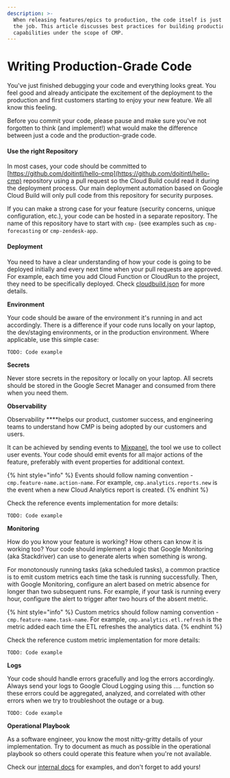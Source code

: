 ```yaml
---
description: >-
  When releasing features/epics to production, the code itself is just a part of
  the job. This article discusses best practices for building production-grade
  capabilities under the scope of CMP.
---
```


# Writing Production-Grade Code

You've just finished debugging your code and everything looks great. You feel good and already anticipate the excitement of the deployment to the production and first customers starting to enjoy your new feature. We all know this feeling.

Before you commit your code, please pause and make sure you've not forgotten to think \(and implement!\) what would make the difference between just a code and the production-grade code. 

#### **Use the right Repository**

In most cases, your code should be committed to [https://github.com/doitintl/hello-cmp](https://github.com/doitintl/hello-cmp) repository using a pull request so the Cloud Build could read it during the deployment process.  Our main deployment automation based on Google Cloud Build will only pull code from this repository for security purposes.

If you can make a strong case for your feature \(security concerns, unique configuration, etc.\), your code can be hosted in a separate repository. The name of this repository have to start with `cmp-` \(see examples such as `cmp-forecasting` or `cmp-zendesk-app`.

#### **Deployment**

You need to have a clear understanding of how your code is going to be deployed initially and every next time when your pull requests are approved. For example, each time you add Cloud Function or CloudRun to the project, they need to be specifically deployed. Check [cloudbuild.json](https://github.com/doitintl/hello-cmp/blob/master/configuration/cloudbuild.prod.json) for more details.

**Environment**

Your code should be aware of the environment it's running in and act accordingly. There is a difference if your code runs locally on your laptop, the dev/staging environments, or in the production environment. Where applicable, use this simple case:

```text
TODO: Code example
```

**Secrets**

Never store secrets in the repository or locally on your laptop. All secrets should be stored in the Google Secret Manager and consumed from there when you need them.

**Observability**

Observability ****helps our product, customer success, and engineering teams to understand how CMP is being adopted by our customers and users. 

It can be achieved by sending events to [Mixpanel](https://mixpanel.com/), the tool we use to collect user events. Your code should emit events for all major actions of the feature, preferably with event properties for additional context.

{% hint style="info" %}
Events should follow naming convention - `cmp.feature-name.action-name`. For example, `cmp.analytics.reports.new` is the event when a new Cloud Analytics report is created. 
{% endhint %}

Check the reference events implementation for more details:

```text
TODO: Code example
```

**Monitoring**

How do you know your feature is working? How others can know it is working too? Your code should implement a logic that Google Monitoring \(aka Stackdriver\) can use to generate alerts when something is wrong.

For monotonously running tasks \(aka scheduled tasks\), a common practice is to emit custom metrics each time the task is running successfully. Then, with Google Monitoring, configure an alert based on metric absence for longer than two subsequent runs. For example, if your task is running every hour, configure the alert to trigger after two hours of the absent metric.

{% hint style="info" %}
Custom metrics should follow naming convention - `cmp.feature-name.task-name`. For example, `cmp.analytics.etl.refresh` is the metric added each time the ETL refreshes the analytics data. 
{% endhint %}

Check the reference custom metric implementation for more details:

```text
TODO: Code example
```

**Logs**

Your code should handle errors gracefully and log the errors accordingly. Always send your logs to Google Cloud Logging using this .... function so these errors could be aggregated, analyzed, and correlated with other errors when we try to troubleshoot the outage or a bug.  

```text
TODO: Code example
```

**Operational Playbook**

As a software engineer, you know the most nitty-gritty details of your implementation. Try to document as much as possible in the operational playbook so others could operate this feature when you're not available.  

Check our [internal docs](https://app.gitbook.com/@doitintl/s/cmp-ops/operational-playbooks/forecasting-time-series) for examples, and don't forget to add yours!

